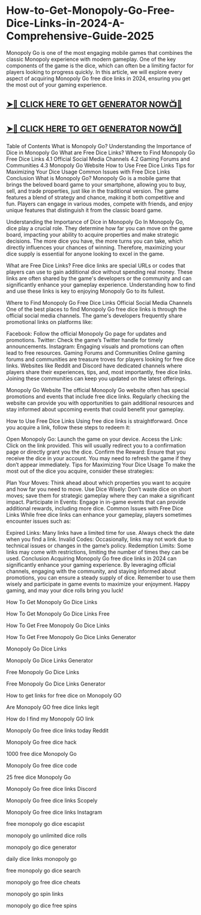 # How-to-Get-Monopoly-Go-Free-Dice-Links-in-2024-A-Comprehensive-Guide-2025

Monopoly Go is one of the most engaging mobile games that combines the classic Monopoly experience with modern gameplay. One of the key components of the game is the dice, which can often be a limiting factor for players looking to progress quickly. In this article, we will explore every aspect of acquiring Monopoly Go free dice links in 2024, ensuring you get the most out of your gaming experience.

## **[➤🔴 CLICK HERE TO GET GENERATOR NOW📺📱](https://cutt.ly/CexaBDV7)** 

## **[➤🔴 CLICK HERE TO GET GENERATOR NOW📺📱](https://cutt.ly/CexaBDV7)** 

Table of Contents What is Monopoly Go? Understanding the Importance of Dice in Monopoly Go What are Free Dice Links? Where to Find Monopoly Go Free Dice Links 4.1 Official Social Media Channels 4.2 Gaming Forums and Communities 4.3 Monopoly Go Website How to Use Free Dice Links Tips for Maximizing Your Dice Usage Common Issues with Free Dice Links Conclusion What is Monopoly Go? Monopoly Go is a mobile game that brings the beloved board game to your smartphone, allowing you to buy, sell, and trade properties, just like in the traditional version. The game features a blend of strategy and chance, making it both competitive and fun. Players can engage in various modes, compete with friends, and enjoy unique features that distinguish it from the classic board game.

Understanding the Importance of Dice in Monopoly Go In Monopoly Go, dice play a crucial role. They determine how far you can move on the game board, impacting your ability to acquire properties and make strategic decisions. The more dice you have, the more turns you can take, which directly influences your chances of winning. Therefore, maximizing your dice supply is essential for anyone looking to excel in the game.

What are Free Dice Links? Free dice links are special URLs or codes that players can use to gain additional dice without spending real money. These links are often shared by the game's developers or the community and can significantly enhance your gameplay experience. Understanding how to find and use these links is key to enjoying Monopoly Go to its fullest.

Where to Find Monopoly Go Free Dice Links Official Social Media Channels One of the best places to find Monopoly Go free dice links is through the official social media channels. The game's developers frequently share promotional links on platforms like:

Facebook: Follow the official Monopoly Go page for updates and promotions. Twitter: Check the game’s Twitter handle for timely announcements. Instagram: Engaging visuals and promotions can often lead to free resources. Gaming Forums and Communities Online gaming forums and communities are treasure troves for players looking for free dice links. Websites like Reddit and Discord have dedicated channels where players share their experiences, tips, and, most importantly, free dice links. Joining these communities can keep you updated on the latest offerings.

Monopoly Go Website The official Monopoly Go website often has special promotions and events that include free dice links. Regularly checking the website can provide you with opportunities to gain additional resources and stay informed about upcoming events that could benefit your gameplay.

How to Use Free Dice Links Using free dice links is straightforward. Once you acquire a link, follow these steps to redeem it:

Open Monopoly Go: Launch the game on your device. Access the Link: Click on the link provided. This will usually redirect you to a confirmation page or directly grant you the dice. Confirm the Reward: Ensure that you receive the dice in your account. You may need to refresh the game if they don’t appear immediately. Tips for Maximizing Your Dice Usage To make the most out of the dice you acquire, consider these strategies:

Plan Your Moves: Think ahead about which properties you want to acquire and how far you need to move. Use Dice Wisely: Don’t waste dice on short moves; save them for strategic gameplay where they can make a significant impact. Participate in Events: Engage in in-game events that can provide additional rewards, including more dice. Common Issues with Free Dice Links While free dice links can enhance your gameplay, players sometimes encounter issues such as:

Expired Links: Many links have a limited time for use. Always check the date when you find a link. Invalid Codes: Occasionally, links may not work due to technical issues or changes in the game’s policy. Redemption Limits: Some links may come with restrictions, limiting the number of times they can be used. Conclusion Acquiring Monopoly Go free dice links in 2024 can significantly enhance your gaming experience. By leveraging official channels, engaging with the community, and staying informed about promotions, you can ensure a steady supply of dice. Remember to use them wisely and participate in game events to maximize your enjoyment. Happy gaming, and may your dice rolls bring you luck!

How To Get Monopoly Go Dice Links

How To Get Monopoly Go Dice Links Free

How To Get Free Monopoly Go Dice Links

How To Get Free Monopoly Go Dice Links Generator

Monopoly Go Dice Links

Monopoly Go Dice Links Generator

Free Monopoly Go Dice Links

Free Monopoly Go Dice Links Generator

How to get links for free dice on Monopoly GO

Are Monopoly GO free dice links legit

How do I find my Monopoly GO link

Monopoly Go free dice links today Reddit

Monopoly Go free dice hack

1000 free dice Monopoly Go

Monopoly Go free dice code

25 free dice Monopoly Go

Monopoly Go free dice links Discord

Monopoly Go free dice links Scopely

Monopoly Go free dice links Instagram

free monopoly go dice escapist

monopoly go unlimited dice rolls

monopoly go dice generator

daily dice links monopoly go

free monopoly go dice search

monopoly go free dice cheats

monopoly go spin links

monopoly go dice free spins
